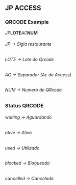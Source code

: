 ## JP ACCESS

### QRCODE Example

_JP_**LOTE**_AC_**NUM**

###### JP -> Sigla restaurante

###### LOTE -> Lote do Qrcode

###### AC -> Separador (Ac de Access)

###### NUM -> Numero do QRcode

### Status QRCODE

###### waiting -> Aguardando

###### ative -> Ativo

###### used -> Utilizado

###### blocked -> Bloqueado

###### cancelled -> Cancelado

